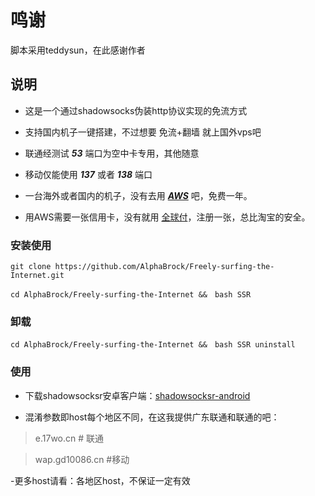 鸣谢
======
脚本采用teddysun，在此感谢作者

说明
-----------------

- 这是一个通过shadowsocks伪装http协议实现的免流方式

- 支持国内机子一键搭建，不过想要 免流+翻墙 就上国外vps吧

- 联通经测试 ***53*** 端口为空中卡专用，其他随意

- 移动仅能使用 ***137*** 或者 ***138*** 端口

- 一台海外或者国内的机子，没有去用 [***AWS***](https://aws.amazon.com/cn/free/) 吧，免费一年。

- 用AWS需要一张信用卡，没有就用 [全球付](https://www.globalcash.hk/)，注册一张，总比淘宝的安全。

### 安装使用


```
git clone https://github.com/AlphaBrock/Freely-surfing-the-Internet.git
```
```
cd AlphaBrock/Freely-surfing-the-Internet &&　bash SSR
```
### 卸载

```
cd AlphaBrock/Freely-surfing-the-Internet &&　bash SSR uninstall
```
### 使用

- 下载shadowsocksr安卓客户端：[shadowsocksr-android](https://soft.alphabrock.cn/shadowsocks/ssr-3.0.4.3.apk)

- 混淆参数即host每个地区不同，在这我提供广东联通和联通的吧：

> e.17wo.cn # 联通

> wap.gd10086.cn #移动

-更多host请看：各地区host，不保证一定有效